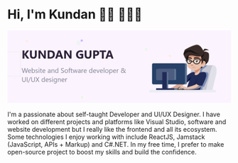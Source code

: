 # Hi, I'm Kundan 👋🏾 👨🏾‍💻

![banner-image](./gh-header-background.png)

I'm a passionate about self-taught Developer and UI/UX Designer. I have worked on different projects and platforms like Visual Studio, software and website development but I really like the frontend and all its ecosystem. Some technologies I enjoy working with include ReactJS, Jamstack (JavaScript, APIs + Markup) and C#.NET.
In my free time, I prefer to make open-source project to boost my skills and build the confidence.


<!--
**kugupta/kugupta** is a ✨ _special_ ✨ repository because its `README.md` (this file) appears on your GitHub profile.

Here are some ideas to get you started:

- 🔭 I’m currently working on ...
- 🌱 I’m currently learning ...
- 👯 I’m looking to collaborate on ...
- 🤔 I’m looking for help with ...
- 💬 Ask me about ...
- 📫 How to reach me: ...
- 😄 Pronouns: ...
- ⚡ Fun fact: ...
-->
